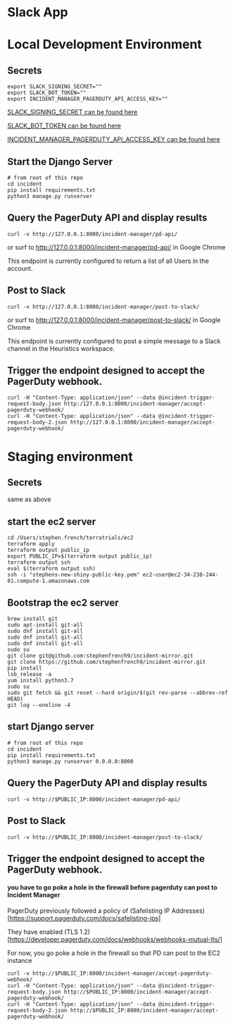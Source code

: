 # Slack App

# Local Development Environment

## Secrets

```
export SLACK_SIGNING_SECRET=""
export SLACK_BOT_TOKEN=""
export INCIDENT_MANAGER_PAGERDUTY_API_ACCESS_KEY=""
```

[SLACK_SIGNING_SECRET can be found here](https://api.slack.com/apps/A01NKJX118Q/general?)

[SLACK_BOT_TOKEN can be found here](https://api.slack.com/apps/A01NKJX118Q/oauth?)

[INCIDENT_MANAGER_PAGERDUTY_API_ACCESS_KEY can be found here](https://dev-invitae.pagerduty.com/api_keys)

## Start the Django Server

```
# from root of this repo
cd incident
pip install requirements.txt
python3 manage.py runserver
```

## Query the PagerDuty API and display results

```
curl -v http://127.0.0.1:8000/incident-manager/pd-api/
```
or surf to http://127.0.0.1:8000/incident-manager/pd-api/ in Google Chrome

This endpoint is currently configured to return a list of all Users in the account.

## Post to Slack

```
curl -v http://127.0.0.1:8000/incident-manager/post-to-slack/
```

or surf to http://127.0.0.1:8000/incident-manager/post-to-slack/ in Google Chrome

This endpoint is currently configured to post a simple message to a Slack channel in the Heuristics workspace.

## Trigger the endpoint designed to accept the PagerDuty webhook.

```
curl -H "Content-Type: application/json" --data @incident-trigger-request-body.json http:/127.0.0.1:8000/incident-manager/accept-pagerduty-webhook/
curl -H "Content-Type: application/json" --data @incident-trigger-request-body-2.json http://127.0.0.1:8000/incident-manager/accept-pagerduty-webhook/
```

# Staging environment

## Secrets
same as above

## start the ec2 server
```
cd /Users/stephen.french/terratrials/ec2
terraform apply
terraform output public_ip
export PUBLIC_IP=$(terraform output public_ip)
terraform output ssh
eval $(terraform output ssh)
ssh -i "stephens-new-shiny-public-key.pem" ec2-user@ec2-34-238-244-81.compute-1.amazonaws.com
```

## Bootstrap the ec2 server
```
brew install git
sudo apt-install git-all
sudo dnf install git-all
sudo dnf install git-all
sudo dnf install git-all
sudo su
git clone git@github.com:stephenfrench9/incident-mirror.git
git clone https://github.com/stephenfrench9/incident-mirror.git
pip install
lsb_release -a
yum install python3.7
sudo su
sudo git fetch && git reset --hard origin/$(git rev-parse --abbrev-ref HEAD)
git log --oneline -4
```

## start Django server
```
# from root of this repo
cd incident
pip install requirements.txt
python3 manage.py runserver 0.0.0.0:8000
```

## Query the PagerDuty API and display results
```
curl -v http://$PUBLIC_IP:8000/incident-manager/pd-api/
```

## Post to Slack
```
curl -v http://$PUBLIC_IP:8000/incident-manager/post-to-slack/
```

## Trigger the endpoint designed to accept the PagerDuty webhook.
#### you have to go poke a hole in the firewall before pagerduty can post to Incident Manager

PagerDuty previously followed a policy of (Safelisting IP Addresses)[https://support.pagerduty.com/docs/safelisting-ips]

They have enabled (TLS 1.2)[https://developer.pagerduty.com/docs/webhooks/webhooks-mutual-tls/]

For now, you go poke a hole in the firewall so that PD can post to the EC2 instance

```
curl -v http://$PUBLIC_IP:8000/incident-manager/accept-pagerduty-webhook/
curl -H "Content-Type: application/json" --data @incident-trigger-request-body.json http://$PUBLIC_IP:8000/incident-manager/accept-pagerduty-webhook/
curl -H "Content-Type: application/json" --data @incident-trigger-request-body-2.json http://$PUBLIC_IP:8000/incident-manager/accept-pagerduty-webhook/
```
